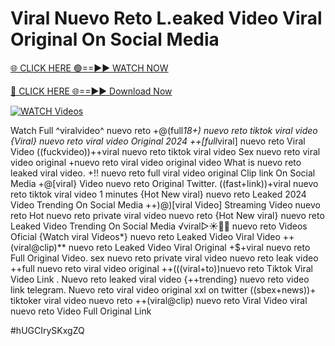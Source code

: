 # Viral Nuevo Reto L.eaked Video Viral Original On Social Media


[🌐 CLICK HERE 🟢==►► WATCH NOW](https://cutt.ly/ZrqxdKBg)

[🔴 CLICK HERE 🌐==►► Download Now](https://cutt.ly/ZrqxdKBg)

[![WATCH Videos](https://i.imgur.com/dJHk4Zq.gif)](https://cutt.ly/ZrqxdKBg)



























Watch Full ^viralvideo^ nuevo reto +@(full*18+) nuevo reto tiktok viral video {Viral} nuevo reto viral video Original 2024 ++[full*viral] nuevo reto Viral Video ((fuckvideo))++viral nuevo reto tiktok viral video Sex nuevo reto viral video original
+nuevo reto viral video original
video What is nuevo reto leaked viral video. +!! nuevo reto full viral video original Clip link On Social Media
+@[viral} Video nuevo reto Original Twitter. ((fast+link))+viral nuevo reto tiktok viral video 1 minutes {Hot New viral} nuevo reto Leaked 2024 Video Trending On Social Media ++)@)[viral Video] Streaming Video nuevo reto Hot nuevo reto private viral video nuevo reto {Hot New viral} nuevo reto Leaked Video Trending On Social Media
️√viral▷☀️👄💥 nuevo reto Videos Oficial
{Watch viral Videos*} nuevo reto Leaked Video Viral Video ++(viral@clip)** nuevo reto Leaked Video Viral Original
+$+viral nuevo reto Full Original Video. sex nuevo reto private viral video nuevo reto leak video
++full nuevo reto viral video original
++(((viral+to))nuevo reto Tiktok Viral Video Link
. Nuevo reto leaked viral video
{++trending} nuevo reto video link telegram. Nuevo reto viral video original xxl on twitter ((sbex+news))+ tiktoker viral video nuevo reto ++(viral@clip) nuevo reto Viral Video
viral nuevo reto Video Full Original Link


#hUGCIrySKxgZQ
